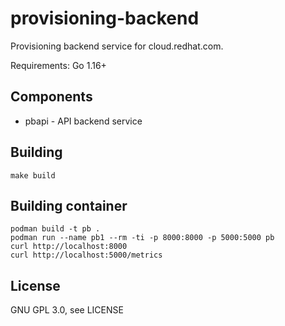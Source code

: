 # provisioning-backend

Provisioning backend service for cloud.redhat.com.

Requirements: Go 1.16+

## Components

* pbapi - API backend service

## Building

```
make build
```

## Building container

```
podman build -t pb .
podman run --name pb1 --rm -ti -p 8000:8000 -p 5000:5000 pb
curl http://localhost:8000
curl http://localhost:5000/metrics
```

## License

GNU GPL 3.0, see LICENSE

